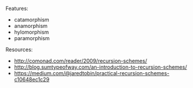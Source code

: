 Features:

- catamorphism
- anamorphism
- hylomorphism
- paramorphism

Resources:

- http://comonad.com/reader/2009/recursion-schemes/
- http://blog.sumtypeofway.com/an-introduction-to-recursion-schemes/
- https://medium.com/@jaredtobin/practical-recursion-schemes-c10648ec1c29

